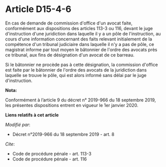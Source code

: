 # Article D15-4-6

En cas de demande de commission d'office d'un avocat faite, conformément aux dispositions des articles 113-3 ou 116, devant
le juge d'instruction d'une juridiction dans laquelle il y a un pôle de l'instruction, au cours d'une information concernant
des faits relevant initialement de la compétence d'un   tribunal judiciaire dans laquelle il n'y a pas de pôle, ce magistrat
informe par tout moyen le bâtonnier de l'ordre des avocats près ce tribunal, aux fins de désignation d'un avocat de ce
barreau. 

Si le bâtonnier ne procède pas à cette désignation, la commission d'office est faite par le bâtonnier de l'ordre des avocats
de la juridiction dans laquelle se trouve le pôle, qui est alors informé sans délai par le juge d'instruction.

**Nota:**

Conformément à l’article 9 du décret n° 2019-966 du 18 septembre 2019, les présentes dispositions entrent en vigueur le 1er
janvier 2020.

**Liens relatifs à cet article**

_Modifié par_:

  - Décret n°2019-966 du 18 septembre 2019 - art. 8

_Cite_:

  - Code de procédure pénale - art. 113-3
  - Code de procédure pénale - art. 116
